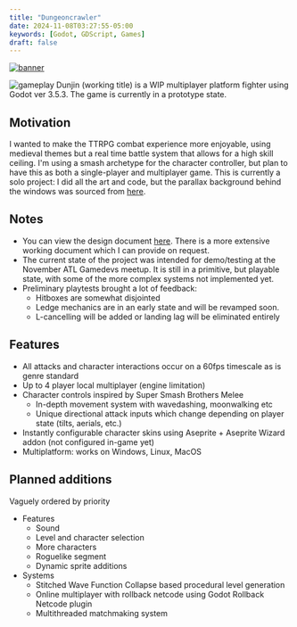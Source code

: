 ```yaml
---
title: "Dungeoncrawler"
date: 2024-11-08T03:27:55-05:00
keywords: [Godot, GDScript, Games]
draft: false
---
```

[![banner](https://i.imgur.com/E3Wtcq8.png)](https://github.com/smaran-m/dungeoncrawler/)

![gameplay](https://i.imgur.com/5jpZQ5j.gif)
Dunjin (working title) is a WIP multiplayer platform fighter using Godot ver 3.5.3. The game is currently in a prototype state.

## Motivation
I wanted to make the TTRPG combat experience more enjoyable, using medieval themes but a real time battle system that allows for a high skill ceiling. I'm using a smash archetype for the character controller, but plan to have this as both a single-player and multiplayer game. This is currently a solo project: I did all the art and code, but the parallax background behind the windows was sourced from [here](https://brullov.itch.io/oak-woods).

## Notes
- You can view the design document [here](https://drive.google.com/file/d/1NdBgawc8S8PDr08acMxUb1v7S21OZg6O/view?usp=drive_link). There is a more extensive working document which I can provide on request.
- The current state of the project was intended for demo/testing at the November ATL Gamedevs meetup. It is still in a primitive, but playable state, with some of the more complex systems not implemented yet.
- Preliminary playtests brought a lot of feedback:
    - Hitboxes are somewhat disjointed
    - Ledge mechanics are in an early state and will be revamped soon.
    - L-cancelling will be added or landing lag will be eliminated entirely

## Features
- All attacks and character interactions occur on a 60fps timescale as is genre standard
- Up to 4 player local multiplayer (engine limitation)
- Character controls inspired by Super Smash Brothers Melee
    - In-depth movement system with wavedashing, moonwalking etc
    - Unique directional attack inputs which change depending on player state (tilts, aerials, etc.)
- Instantly configurable character skins using Aseprite + Aseprite Wizard addon (not configured in-game yet)
- Multiplatform: works on Windows, Linux, MacOS

## Planned additions
Vaguely ordered by priority
- Features
    - Sound
    - Level and character selection
    - More characters
    - Roguelike segment
    - Dynamic sprite additions
- Systems
    - Stitched Wave Function Collapse based procedural level generation
    - Online multiplayer with rollback netcode using Godot Rollback Netcode plugin
    - Multithreaded matchmaking system